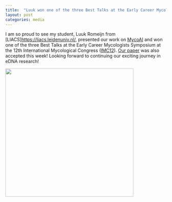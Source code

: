 ```yaml
---
title:  "Luuk won one of the three Best Talks at the Early Career Mycologists Symposium at IMC12"
layout: post
categories: media
---
```


I am so proud to see my student, Luuk Romeijn from 
[LIACS]https://liacs.leidenuniv.nl/, presented our work on [MycoAI](https://github.com/MycoAI/MycoAI) and won one of the three Best Talks at the Early Career Mycologists Symposium at the 12th International Mycological Congress ([IMC12](https://imc12.org/)). 
[Our paper](https://onlinelibrary.wiley.com/doi/full/10.1111/1755-0998.14006) was also accepted this week! Looking forward to continuing our exciting journey in eDNA research!

<img src="https://github.com/user-attachments/assets/fbdaf9c8-b0e1-41ce-9819-23b1e23da119" height="400"/>

